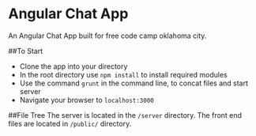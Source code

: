 # Angular Chat App
An Angular Chat App built for free code camp oklahoma city.


##To Start

* Clone the app into your directory
* In the root directory use `npm install` to install required modules
* Use the command `grunt` in the command line, to concat files and start server
* Navigate your browser to `localhost:3000`

##File Tree
The server is located in the `/server` directory.
The front end files are located in `/public/` directory.